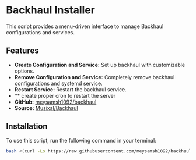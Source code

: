 # Backhaul Installer

This script provides a menu-driven interface to manage Backhaul configurations and services.

## Features
- **Create Configuration and Service:** Set up backhaul with customizable options.
- **Remove Configuration and Service:** Completely remove backhaul configurations and systemd service.
- **Restart Service:** Restart the backhaul service.
- ** create proper cron to restart the server
- **GitHub:** [meysamsh1092/backhaul](https://github.com/meysamsh1092/backhaul)
- **Source:** [Musixal/Backhaul](https://github.com/Musixal/Backhaul)


## Installation

To use this script, run the following command in your terminal:

```bash
bash <(curl -Ls https://raw.githubusercontent.com/meysamsh1092/backhaul/main/backhaul.sh)
